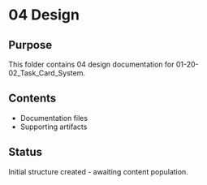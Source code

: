 # 04 Design

## Purpose
This folder contains 04 design documentation for 01-20-02_Task_Card_System.

## Contents
- Documentation files
- Supporting artifacts

## Status
Initial structure created - awaiting content population.
